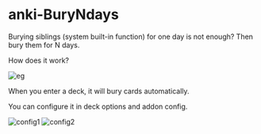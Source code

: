 # anki-BuryNdays

Burying siblings (system built-in function) for one day is not enough? Then bury them for N days.

How does it work?

![eg](https://user-images.githubusercontent.com/17523591/229984121-f97efee4-f65d-483c-888c-e9b54abbec56.png)

When you enter a deck, it will bury cards automatically.

You can configure it in deck options and addon config.

![config1](https://user-images.githubusercontent.com/17523591/229984009-843932da-4c6d-400d-9763-41d857911cf0.png)
![config2](https://user-images.githubusercontent.com/17523591/229984020-4384ed89-67e3-49ee-aefe-c27e6347e9bb.png)
